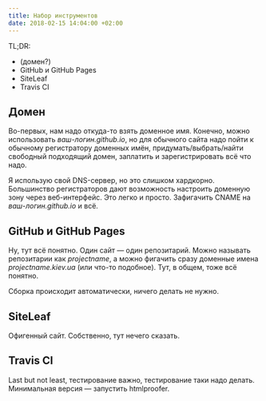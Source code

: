 ```yaml
---
title: Набор инструментов
date: 2018-02-15 14:04:00 +02:00
---
```


TL;DR:

- (домен?)
- GitHub и GitHub Pages
- SiteLeaf
- Travis CI

Домен
----

Во-первых, нам надо откуда-то взять доменное имя. Конечно, можно использовать _ваш-логин.github.io_, но для обычного сайта надо пойти к обычному регистратору доменных имён, придумать/выбрать/найти свободный подходящий домен, заплатить и зарегистрировать всё что надо.

Я использую свой DNS-сервер, но это слишком хардкорно. Большинство регистраторов дают возможность настроить доменную зону через веб-интерфейс. Это легко и просто. Зафигачить CNAME на _ваш-логин.github.io_ и всё.

GitHub и GitHub Pages
---------------------

Ну, тут всё понятно. Один сайт — один репозитарий. Можно называть репозитарии как _projectname_, а можно фигачить сразу доменные имена _projectname.kiev.ua_ (или что-то подобное). Тут, в общем, тоже всё понятно.

Сборка происходит автоматически, ничего делать не нужно.

SiteLeaf
--------

Офигенный сайт. Собственно, тут нечего сказать.

Travis CI
---------

Last but not least, тестирование важно, тестирование таки надо делать. Минимальная версия ­— запустить htmlproofer.